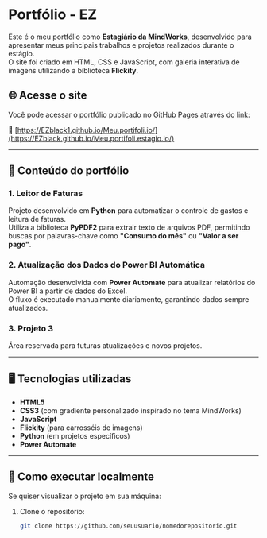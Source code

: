 # Portfólio - EZ

Este é o meu portfólio como **Estagiário da MindWorks**, desenvolvido para apresentar meus principais trabalhos e projetos realizados durante o estágio.  
O site foi criado em HTML, CSS e JavaScript, com galeria interativa de imagens utilizando a biblioteca **Flickity**.

## 🌐 Acesse o site
Você pode acessar o portfólio publicado no GitHub Pages através do link:

🔗 [https://EZblack1.github.io/Meu.portifoli.io/](https://EZblack.github.io/Meu.portifoli.estagio.io/)

---

## 📌 Conteúdo do portfólio

### 1. Leitor de Faturas
Projeto desenvolvido em **Python** para automatizar o controle de gastos e leitura de faturas.  
Utiliza a biblioteca **PyPDF2** para extrair texto de arquivos PDF, permitindo buscas por palavras-chave como **"Consumo do mês"** ou **"Valor a ser pago"**.

### 2. Atualização dos Dados do Power BI Automática
Automação desenvolvida com **Power Automate** para atualizar relatórios do Power BI a partir de dados do Excel.  
O fluxo é executado manualmente diariamente, garantindo dados sempre atualizados.

### 3. Projeto 3
Área reservada para futuras atualizações e novos projetos.

---

## 🖥️ Tecnologias utilizadas
- **HTML5**
- **CSS3** (com gradiente personalizado inspirado no tema MindWorks)
- **JavaScript**
- **Flickity** (para carrosséis de imagens)
- **Python** (em projetos específicos)
- **Power Automate**

---

## 🚀 Como executar localmente
Se quiser visualizar o projeto em sua máquina:
1. Clone o repositório:
   ```bash
   git clone https://github.com/seuusuario/nomedorepositorio.git
